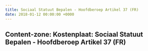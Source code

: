 ```yaml
---
title: Sociaal Statuut Bepalen - Hoofdberoep Artikel 37 (FR)
date: 2018-01-12 00:00:00 +0000
---
```

<div class="box contentzone" style="margin-top:25px;">
    <div class="box-header">
        <h2>Content-zone: Kostenplaat: Sociaal Statuut Bepalen - Hoofdberoep Artikel 37 (FR)</h2>
    </div>
    <div class="box-body">
    </div>
</div>